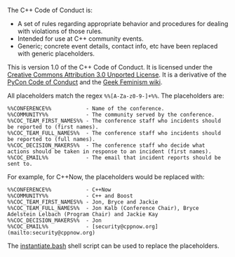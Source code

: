The C++ Code of Conduct is:

* A set of rules regarding appropriate behavior and procedures for dealing with
    violations of those rules.
* Intended for use at C++ community events.
* Generic; concrete event details, contact info, etc have been replaced with
    generic placeholders.

This is version 1.0 of the C++ Code of Conduct.
It is licensed under the [Creative Commons Attribution 3.0 Unported License](https://creativecommons.org/licenses/by/3.0).
It is a derivative of the [PyCon Code of Conduct](https://github.com/python/pycon-code-of-conduct)
  and the [Geek Feminism wiki](https://geekfeminism.wikia.com/wiki/Conference_anti-harassment).

All placeholders match the regex `%%[A-Za-z0-9-]+%%`. The placeholders are:

```
%%CONFERENCE%%           - Name of the conference.
%%COMMUNITY%%            - The community served by the conference. 
%%COC_TEAM_FIRST_NAMES%% - The conference staff who incidents should be reported to (first names).
%%COC_TEAM_FULL_NAMES%%  - The conference staff who incidents should be reported to (full names).
%%COC_DECISION_MAKERS%%  - The conference staff who decide what actions should be taken in response to an incident (first names).
%%COC_EMAIL%%            - The email that incident reports should be sent to. 
```

For example, for C++Now, the placeholders would be replaced with:

```
%%CONFERENCE%%           - C++Now 
%%COMMUNITY%%            - C++ and Boost
%%COC_TEAM_FIRST_NAMES%% - Jon, Bryce and Jackie 
%%COC_TEAM_FULL_NAMES%%  - Jon Kalb (Conference Chair), Bryce Adelstein Lelbach (Program Chair) and Jackie Kay
%%COC_DECISION_MAKERS%%  - Jon
%%COC_EMAIL%%            - [security@cppnow.org](mailto:security@cppnow.org)
```

The [instantiate.bash](instantiate.bash) shell script can be used to replace
the placeholders.
